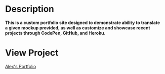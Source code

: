 # Description
**This is a custom portfolio site designed to demonstrate ability to translate a given mockup provided, as well as customize and showcase recent projects through CodePen, GitHub, and Heroku.**

# View Project
[Alex's Portfolio](https://alekay.github.io/portfolio-project/)
